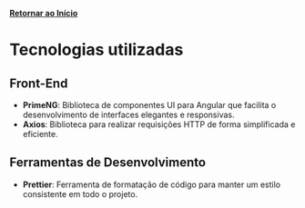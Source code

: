 [**Retornar ao Início**](./../../)

# Tecnologias utilizadas

## Front-End

- **PrimeNG**: Biblioteca de componentes UI para Angular que facilita o desenvolvimento de interfaces elegantes e responsivas.
- **Axios**: Biblioteca para realizar requisições HTTP de forma simplificada e eficiente.

## Ferramentas de Desenvolvimento

- **Prettier**: Ferramenta de formatação de código para manter um estilo consistente em todo o projeto.
